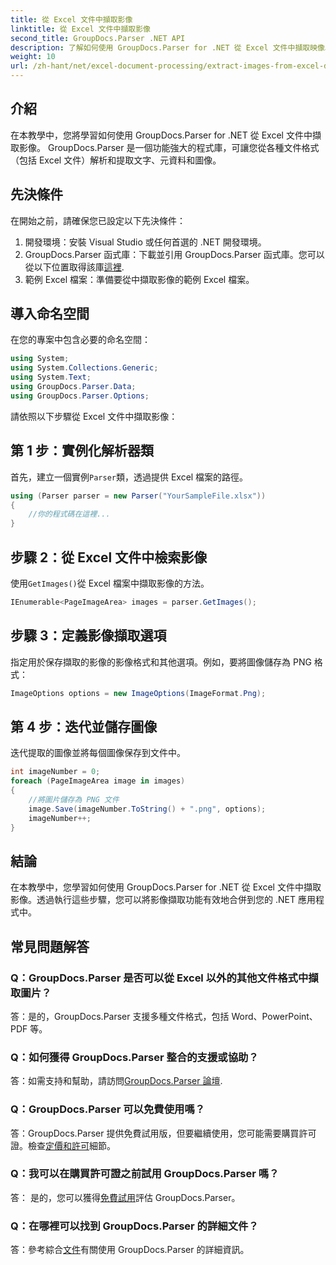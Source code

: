 ```yaml
---
title: 從 Excel 文件中擷取影像
linktitle: 從 Excel 文件中擷取影像
second_title: GroupDocs.Parser .NET API
description: 了解如何使用 GroupDocs.Parser for .NET 從 Excel 文件中擷取映像。帶有程式碼範例的分步指南。
weight: 10
url: /zh-hant/net/excel-document-processing/extract-images-from-excel-document/
---
```

## 介紹
在本教學中，您將學習如何使用 GroupDocs.Parser for .NET 從 Excel 文件中擷取影像。 GroupDocs.Parser 是一個功能強大的程式庫，可讓您從各種文件格式（包括 Excel 文件）解析和提取文字、元資料和圖像。
## 先決條件
在開始之前，請確保您已設定以下先決條件：
1. 開發環境：安裝 Visual Studio 或任何首選的 .NET 開發環境。
2.  GroupDocs.Parser 函式庫：下載並引用 GroupDocs.Parser 函式庫。您可以從以下位置取得該庫[這裡](https://releases.groupdocs.com/parser/net/).
3. 範例 Excel 檔案：準備要從中擷取影像的範例 Excel 檔案。
## 導入命名空間
在您的專案中包含必要的命名空間：
```csharp
using System;
using System.Collections.Generic;
using System.Text;
using GroupDocs.Parser.Data;
using GroupDocs.Parser.Options;
```
請依照以下步驟從 Excel 文件中擷取影像：
## 第 1 步：實例化解析器類
首先，建立一個實例`Parser`類，透過提供 Excel 檔案的路徑。
```csharp
using (Parser parser = new Parser("YourSampleFile.xlsx"))
{
    //你的程式碼在這裡...
}
```
## 步驟 2：從 Excel 文件中檢索影像
使用`GetImages()`從 Excel 檔案中擷取影像的方法。
```csharp
IEnumerable<PageImageArea> images = parser.GetImages();
```
## 步驟 3：定義影像擷取選項
指定用於保存擷取的影像的影像格式和其他選項。例如，要將圖像儲存為 PNG 格式：
```csharp
ImageOptions options = new ImageOptions(ImageFormat.Png);
```
## 第 4 步：迭代並儲存圖像
迭代提取的圖像並將每個圖像保存到文件中。
```csharp
int imageNumber = 0;
foreach (PageImageArea image in images)
{
    //將圖片儲存為 PNG 文件
    image.Save(imageNumber.ToString() + ".png", options);
    imageNumber++;
}
```
## 結論
在本教學中，您學習如何使用 GroupDocs.Parser for .NET 從 Excel 文件中擷取影像。透過執行這些步驟，您可以將影像擷取功能有效地合併到您的 .NET 應用程式中。

## 常見問題解答
### Q：GroupDocs.Parser 是否可以從 Excel 以外的其他文件格式中擷取圖片？
答：是的，GroupDocs.Parser 支援多種文件格式，包括 Word、PowerPoint、PDF 等。
### Q：如何獲得 GroupDocs.Parser 整合的支援或協助？
答：如需支持和幫助，請訪問[GroupDocs.Parser 論壇](https://forum.groupdocs.com/c/parser/17).
### Q：GroupDocs.Parser 可以免費使用嗎？
答：GroupDocs.Parser 提供免費試用版，但要繼續使用，您可能需要購買許可證。檢查[定價和許可](https://purchase.groupdocs.com/buy)細節。
### Q：我可以在購買許可證之前試用 GroupDocs.Parser 嗎？
答： 是的，您可以獲得[免費試用](https://releases.groupdocs.com/)評估 GroupDocs.Parser。
### Q：在哪裡可以找到 GroupDocs.Parser 的詳細文件？
答：參考綜合[文件](https://tutorials.groupdocs.com/parser/net/)有關使用 GroupDocs.Parser 的詳細資訊。
